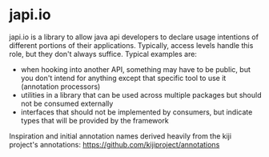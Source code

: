 japi.io
=======

japi.io is a library to allow java api developers to declare usage intentions 
of different portions of their applications. Typically, access levels handle
this role, but they don't always suffice. Typical examples are:

 * when hooking into another API, something may have to be public, but you 
   don't intend for anything except that specific tool to use it (annotation 
   processors)
 * utilities in a library that can be used across multiple packages but should
   not be consumed externally
 * interfaces that should not be implemented by consumers, but indicate types
   that will be provided by the framework

Inspiration and initial annotation names derived heavily from the kiji project's
annotations: https://github.com/kijiproject/annotations
